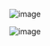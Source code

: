 ![image](https://github.com/user-attachments/assets/c8d19319-ece8-49c7-ac61-e61f951ef6a7)




![image](https://github.com/user-attachments/assets/3b4ce23b-5e0d-43ea-b763-605b0600a3f5)

